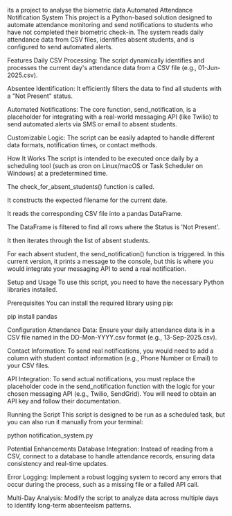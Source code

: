 its a project to analyse the biometric data
Automated Attendance Notification System
This project is a Python-based solution designed to automate attendance monitoring and send notifications to students who have not completed their biometric check-in. The system reads daily attendance data from CSV files, identifies absent students, and is configured to send automated alerts.

Features
Daily CSV Processing: The script dynamically identifies and processes the current day's attendance data from a CSV file (e.g., 01-Jun-2025.csv).

Absentee Identification: It efficiently filters the data to find all students with a "Not Present" status.

Automated Notifications: The core function, send_notification, is a placeholder for integrating with a real-world messaging API (like Twilio) to send automated alerts via SMS or email to absent students.

Customizable Logic: The script can be easily adapted to handle different data formats, notification times, or contact methods.

How It Works
The script is intended to be executed once daily by a scheduling tool (such as cron on Linux/macOS or Task Scheduler on Windows) at a predetermined time.

The check_for_absent_students() function is called.

It constructs the expected filename for the current date.

It reads the corresponding CSV file into a pandas DataFrame.

The DataFrame is filtered to find all rows where the Status is 'Not Present'.

It then iterates through the list of absent students.

For each absent student, the send_notification() function is triggered. In this current version, it prints a message to the console, but this is where you would integrate your messaging API to send a real notification.

Setup and Usage
To use this script, you need to have the necessary Python libraries installed.

Prerequisites
You can install the required library using pip:

pip install pandas

Configuration
Attendance Data: Ensure your daily attendance data is in a CSV file named in the DD-Mon-YYYY.csv format (e.g., 13-Sep-2025.csv).

Contact Information: To send real notifications, you would need to add a column with student contact information (e.g., Phone Number or Email) to your CSV files.

API Integration: To send actual notifications, you must replace the placeholder code in the send_notification function with the logic for your chosen messaging API (e.g., Twilio, SendGrid). You will need to obtain an API key and follow their documentation.

Running the Script
This script is designed to be run as a scheduled task, but you can also run it manually from your terminal:

python notification_system.py

Potential Enhancements
Database Integration: Instead of reading from a CSV, connect to a database to handle attendance records, ensuring data consistency and real-time updates.

Error Logging: Implement a robust logging system to record any errors that occur during the process, such as a missing file or a failed API call.

Multi-Day Analysis: Modify the script to analyze data across multiple days to identify long-term absenteeism patterns.
